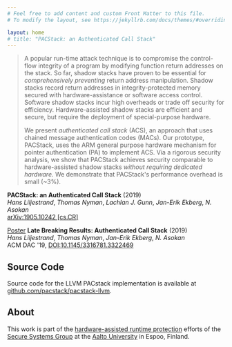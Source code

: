 ```yaml
---
# Feel free to add content and custom Front Matter to this file.
# To modify the layout, see https://jekyllrb.com/docs/themes/#overriding-theme-defaults

layout: home
# title: "PACStack: an Authenticated Call Stack"
---
```



> A popular run-time attack technique is to compromise the control-flow integrity of a program by modifying function return addresses on the stack. So far, shadow stacks have proven to be essential for _comprehensively preventing_ return address manipulation. Shadow stacks record return addresses in integrity-protected memory secured with hardware-assistance or software access control. Software shadow stacks incur high overheads or trade off security for efficiency. Hardware-assisted shadow stacks are efficient and secure, but require the deployment of special-purpose hardware.
>
> We present _authenticated call stack_ (ACS), an approach that uses chained message authentication codes (MACs). Our prototype, PACStack, uses the ARM general purpose hardware mechanism for pointer authentication (PA) to implement ACS. Via a rigorous security analysis, we show that PACStack achieves security comparable to hardware-assisted shadow stacks _without requiring dedicated hardware_. We demonstrate that PACStack's performance overhead is small (~3%).

**PACStack: an Authenticated Call Stack** (2019)  
*Hans Liljestrand*,
*Thomas Nyman*,
*Lachlan J. Gunn*,
*Jan-Erik Ekberg*,
*N. Asokan*  
[arXiv:1905.10242 \[cs.CR\]](https://arxiv.org/abs/1905.10242)

[Poster](/assets/pdfs/PACStack.DAC56-LBR-poster.pdf) **Late Breaking Results: Authenticated Call Stack** (2019)  
*Hans Liljestrand*,
*Thomas Nyman*,
*Jan-Erik Ekberg*,
*N. Asokan*  
ACM DAC '19,  [DOI:10.1145/3316781.3322469](http://doi.acm.org/10.1145/3316781.3322469)

## Source Code

Source code for the LLVM PACstack implementation is available at
[github.com/pacstack/pacstack-llvm](https://github.com/pacstack/pacstack-llvm).

## About

This work is part of the [hardware-assisted runtime
protection](https://ssg.aalto.fi/research/projects/harp) efforts of the [Secure
Systems Group](https://ssg.aalto.fi) at the [Aalto
University](https://www.aalto.fi) in Espoo, Finland.
